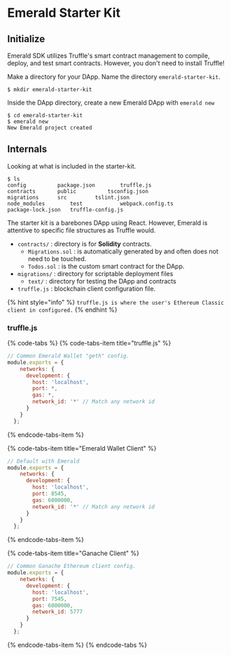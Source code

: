 # Emerald Starter Kit

## Initialize

Emerald SDK utilizes Truffle's smart contract management to compile, deploy, and test smart contracts. However, you don't need to install Truffle!

Make a directory for your DApp. Name the directory `emerald-starter-kit`.

```text
$ mkdir emerald-starter-kit
```

Inside the DApp directory, create a new Emerald DApp with `emerald new`

```text
$ cd emerald-starter-kit
$ emerald new
New Emerald project created 
```

## Internals 

Looking at what is included in the starter-kit.

```text
$ ls
config			package.json		truffle.js
contracts		public			tsconfig.json
migrations		src			tslint.json
node_modules		test			webpack.config.ts
package-lock.json	truffle-config.js
```

The starter kit is a barebones DApp using React. However, Emerald is attentive to specific file structures as Truffle would.

* `contracts/` : directory is for **Solidity** contracts.
  * `Migrations.sol` : is automatically generated by and often does not need to be touched.
  * `Todos.sol` : is the custom smart contract for the DApp. 
* `migrations/` : directory for scriptable deployment files
  * `text/` : directory for  testing the DApp and contracts
* `truffle.js` : blockchain client configuration file.

{% hint style="info" %}
`truffle.js is where the user's Ethereum Classic client in configured.`
{% endhint %}

### **truffle.js**

{% code-tabs %}
{% code-tabs-item title="truffle.js" %}
```javascript
// Common Emerald Wallet "geth" config.
module.exports = {
    networks: {
      development: {
        host: 'localhost',
        port: *,
        gas: *,
        network_id: '*' // Match any network id
      }
    }
  };
```
{% endcode-tabs-item %}

{% code-tabs-item title="Emerald Wallet Client" %}
```javascript
// Default with Emerald
module.exports = {
    networks: {
      development: {
        host: 'localhost',
        port: 8545,
        gas: 6000000,
        network_id: '*' // Match any network id
      }
    }
  };
```
{% endcode-tabs-item %}

{% code-tabs-item title="Ganache Client" %}
```javascript
// Common Ganache Ethereum client config.
module.exports = {
    networks: {
      development: {
        host: 'localhost',
        port: 7545,
        gas: 6000000,
        network_id: 5777
      }
    }
  };
```
{% endcode-tabs-item %}
{% endcode-tabs %}

  


